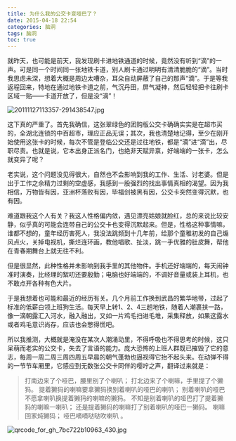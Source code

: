 ```yaml
---
title: 为什么我的公交卡变哑巴了？
date: 2015-04-18 22:54
categories: 脑洞
tags: 脑洞
toc: true
---
```

就昨天，也可能是前天，我发现刷卡进地铁通道的时候，竟然没有听到“滴”的一声。可是同一个时间同一张地铁卡道，别人刷卡通过明明有清清脆脆的“滴”。当时我思虑未深，想着大概是周边太嘈杂，耳朵自动屏蔽了自己的那声“滴”。于是等我返程回来，特地在通过地铁卡道之前，气沉丹田，屏气凝神，然后轻轻把卡往刷卡区域一贴——卡道开放了，但是没“滴”！


![20111127113357-291438547.jpg](http://upload-images.jianshu.io/upload_images/29336-80c822189b806a4d.jpg)

这下真的严重了。首先我确信，这张翠绿色的团购版公交卡确确实实是在超市买的，全湖北连锁的中百超市，理应正品无误；其次，我也清楚地记得，至少在刚开始使用这张卡的时候，每次不管是登临公交还是过往地铁，都是“滴”进“滴”出，尽职尽责。也就是说，它本出身正派名门，也绝非天赋异禀，好端端的一张卡，怎么就变异了呢？

老实说，这个问题没见得很大，自然也不会影响到我的工作、生活、讨老婆。但是出于工作之余精力过剩的空虚感，我感到一股强烈的找出事情真相的渴望。因为我相信，万物皆有因，亚洲杯落败有因，毕福剑被黑有因，公交卡突然变得沉默，也有因。

难道跟我这个人有关？我这人性格偏内敛，遇见漂亮姑娘就脸红，总的来说比较安静，似乎真的可能会连带自己的公交卡也变得沉默起来。但是，性格这种事情嘛，谁都不想的，童年经历害死人，我没法跳频到十几年前，给那个童稚初发的自己煽风点火，关掉电视机，撕烂连环画，教他唱歌、扯淡，跳一手优雅的肚皮舞，帮他在青春期舞台上就无往不利。

但是很显然，此种性格并未影响到我手里的其他物件。手机还好端端的，每天闹钟准时演奏，比经理的絮叨还要殷勤；电脑也好端端的，不调好音量或装上耳机，也不敢点开各种有色大片。

于是我想着也可能和最近的经历有关。几个月前工作换到武昌的繁华地带，过起了标准的低薪白领上班狗生活。每天早上转1、2、4三趟地铁，随着人潮裹挟一路，像一滴朝露汇入河水，融入融出，又如一片鸡毛扫进毛堆，采集释放，如果这露水或者鸡毛意识尚存，应该也会憋得慌吧。

所以我推测，大概就是淹没在某次人潮涌动里，不得呼吸也不得思考的时候，这只呆萌而老实的公交卡，失去了言语的能力。庞大恐怖的上班人群既已摧毁了它的意志，每周一周二周三周四周五早晨的朝气蓬勃也逼视得它抬不起头来。在动弹不得的一节节车厢里，它感应到无数张公交卡同伴的嘤咛之声，翻译过来就是：

>打南边来了个哑巴，腰里别了个喇叭； 打北边来了个喇嘛，手里提了个獭犸。 提着獭犸的喇嘛要拿獭犸换别着喇叭的哑巴的喇叭； 别着喇叭的哑巴不愿拿喇叭换提着獭犸的喇嘛的獭犸。 不知是别着喇叭的哑巴打了提着獭犸的喇嘛一喇叭； 还是提着獭犸的喇嘛打了别着喇叭的哑巴一獭犸。 喇嘛回家炖獭犸； 哑巴嘀嘀哒哒吹喇叭 。


![qrcode_for_gh_7bc722b10963_430.jpg](http://upload-images.jianshu.io/upload_images/29336-eac02bf05fa4c7b9.jpg)





